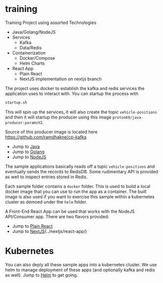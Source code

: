 # training


Training Project using assorted Technologies

- Java/Golang/NodeJS
- Services
  - Kafka
  - Data/Redis
- Containerization
  - Docker/Compose
  - Helm Charts
- React App
  - Plain React
  - NextJS implementation on nextjs branch


The project uses docker to establish the kafka and redis services the application uses to interact with.  You can startup the process with

```sh
startup.sh
```

This will spin up the services, it will also create the topic `vehicle-positions` and then it will startup the producer using this image `proton69/java-producer:paramsV2`.

Source of this producer image is located here https://github.com/ramdhakne/cp-kafka

- Jump to [Java](kafka/java/)
- Jump to [Golang](kafka/go/)
- Jump to [NodeJS](kafka/nodejs/)


The sample applications basically reads off a topic `vehicle-positions` and eventually sends the records to RedisDB.  Some rudimentary API is provided as well to inspect entries stored in Redis.

Each sample folder contains a `docker` folder.  This is used to build a local docker image that you can use to run the app as a container.  The built image is also used if you want to exercise this sample within a kubernetes cluster as demoed under the `helm` folder.

A Front-End React App can be used that works with the NodeJS API/Consumer app.  There are two flavors provided:
- Jump to [Plain React](react-app/)
- Jump to [NextJS]()(../nextjs/react-app/)

# Kubernetes

You can also deply all these sample apps into a kubernetes cluster.  We use helm to manage deployment of these apps (and optionally kafka and redis as well).  Jump to [Helm](./helm/) to get going.

